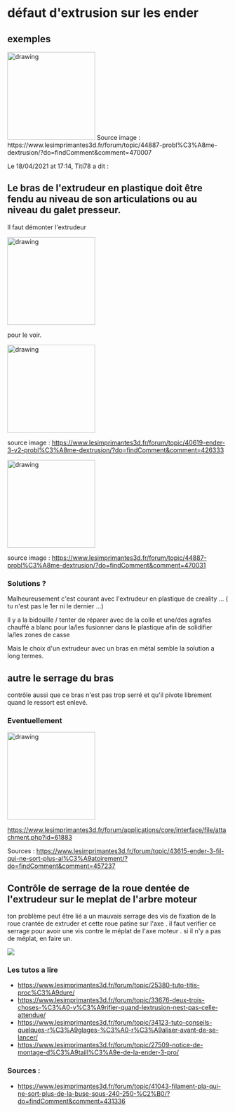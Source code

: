 # défaut d'extrusion sur les ender

## exemples 

<img src="https://www.lesimprimantes3d.fr/forum/uploads/monthly_2021_11/image.thumb.jpg.11c11f133e9126257b9131e8fa5410b7.jpg.39e1cc7554872a295a217637b341afec.jpg" alt="drawing" width="200"/>
Source image : https://www.lesimprimantes3d.fr/forum/topic/44887-probl%C3%A8me-dextrusion/?do=findComment&comment=470007



  Le 18/04/2021 at 17:14, Titi78 a dit :

## Le bras de l'extrudeur en plastique doit être fendu au niveau de son articulations ou au niveau du galet presseur. 

Il faut démonter l'extrudeur 

<img src="https://www.lesimprimantes3d.fr/forum/uploads/monthly_2021_04/IMG_20210404_000503.thumb.jpg.fe49fdf74d3b69d0a883bf4c2489a698.jpg" alt="drawing" width="200"/>

pour le voir.

<img src="https://www.lesimprimantes3d.fr/forum/uploads/monthly_2021_04/IMG_20210404_131125.jpg.aa046694f6386c943884df6453a189f8.jpg" alt="drawing" width="200"/>

source image : https://www.lesimprimantes3d.fr/forum/topic/40619-ender-3-v2-probl%C3%A8me-dextrusion/?do=findComment&comment=426333


<img src="https://www.lesimprimantes3d.fr/forum/uploads/monthly_2021_11/IMG-9217.jpg.421da1768d71aea822f25b61a43577e6.jpg" alt="drawing" width="200"/>

source image : https://www.lesimprimantes3d.fr/forum/topic/44887-probl%C3%A8me-dextrusion/?do=findComment&comment=470031

### Solutions ?
Malheureusement c'est courant avec l'extrudeur en plastique de creality ... ( tu n'est pas le 1er ni le dernier ...)

Il y a la bidouille / tenter de réparer avec de la colle et une/des agrafes chauffé a blanc pour la/les fusionner dans le plastique afin de solidifier la/les zones de casse

Mais le choix d'un extrudeur avec un bras en métal semble la solution a long termes.

## autre le serrage du bras 

contrôle aussi que ce bras n'est pas trop serré et qu'il pivote librement quand le ressort est enlevé.
### Eventuellement 

<img src="https://www.lesimprimantes3d.fr/forum/uploads/monthly_2019_03/extrudeur.PNG.c735261e6c529442e098e3c9f08045ee.PNG" alt="drawing" width="200"/>

https://www.lesimprimantes3d.fr/forum/applications/core/interface/file/attachment.php?id=61883

Sources : https://www.lesimprimantes3d.fr/forum/topic/43615-ender-3-fil-qui-ne-sort-plus-al%C3%A9atoirement/?do=findComment&comment=457237




## Contrôle de serrage de la roue dentée de l'extrudeur sur le meplat de l'arbre moteur 
ton problème peut être lié a un mauvais serrage des vis de fixation de la roue crantée de extruder et cette roue patine sur l'axe . il faut verifier ce serrage pour avoir une vis contre le méplat de l'axe moteur . si il n'y a pas de méplat, en faire un.

![](https://www.lesimprimantes3d.fr/forum/uploads/monthly_2020_01/image.png.46a135d77add7856413c74a9b4c13d42.png)





### Les tutos a lire
* https://www.lesimprimantes3d.fr/forum/topic/25380-tuto-titis-proc%C3%A9dure/
* https://www.lesimprimantes3d.fr/forum/topic/33676-deux-trois-choses-%C3%A0-v%C3%A9rifier-quand-lextrusion-nest-pas-celle-attendue/
* https://www.lesimprimantes3d.fr/forum/topic/34123-tuto-conseils-quelques-r%C3%A9glages-%C3%A0-r%C3%A9aliser-avant-de-se-lancer/
* https://www.lesimprimantes3d.fr/forum/topic/27509-notice-de-montage-d%C3%A9taill%C3%A9e-de-la-ender-3-pro/

### Sources :
* https://www.lesimprimantes3d.fr/forum/topic/41043-filament-pla-qui-ne-sort-plus-de-la-buse-sous-240-250-%C2%B0/?do=findComment&comment=431336

